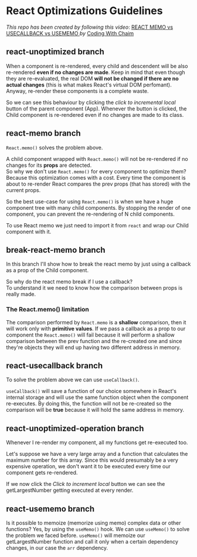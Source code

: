 # React Optimizations Guidelines

_This repo has been created by following this video_: [REACT MEMO vs USECALLBACK vs USEMEMO
](https://www.youtube.com/watch?v=uojLJFt9SzY) _by_ [Coding With Chaim](https://www.youtube.com/@CodingWithChaim)

## react-unoptimized branch

When a component is re-rendered, every child and descendent will be also re-rendered **even if no changes are made**. Keep in mind that even though they are re-evaluated, the real DOM **will not be changed if there are no actual changes** (this is what makes React's virtual DOM perfomant). Anyway, re-render these components is a complete waste. 

So we can see this behaviour by clicking the _click to incremental local_ button of the parent component (App). Whenever the button is clicked, the Child component is re-rendered even if no changes are made to its class.

## react-memo branch

`React.memo()` solves the problem above.

A child component wrapped with `React.memo()` will not be re-rendered if no changes for its **props** are detected.  
So why we don't use `React.memo()` for every component to optimize them?   
Because this optimization comes with a cost. Every time the component is about to re-render React compares the prev props (that has stored) with the current props.

So the best use-case for using `React.memo()` is when we have a huge component tree with many child components.
By stopping the render of one component, you can prevent the re-rendering of N child components.

To use React memo we just need to import it from `react` and wrap our Child component with it.


## break-react-memo branch

In this branch I'll show how to break the react memo by just using a callback as a prop of the Child component.

So why do the react memo break if I use a callback?  
To understand it we need to know how the comparison between props is really made.

### The React.memo() limitation

The comparison performed by `React.memo` is a **shallow** comparison, then it will work only with **primitive values**.
If we pass a callback as a prop to our component the `React.memo()` will fail because it will perform a shallow comparison between the prev function and the re-created one and since they're objects they will end up having two different address in memory.

## react-usecallback branch

To solve the problem above we can use `useCallback()`.

`useCallback()` will save a function of our choice somewhere in React's internal storage and will use the same function object when the component re-executes.
By doing this, the function will not be re-created so the comparison will be **true** because it will hold the same address in memory.

## react-unoptimized-operation branch

Whenever I re-render my component, all my functions get re-executed too.

Let's suppose we have a very large array and a function that calculates the maximum number for this array. Since this would presumably be a very expensive operation, we don't want it to be executed every time our component gets re-rendered.

If we now click the _Click to increment local_ button we can see the getLargestNumber getting executed at every render.

## react-usememo branch

Is it possible to memoize (memorize using memo) complex data or other functions?
Yes, by using the `useMemo()` hook.
We can use `useMemo()` to solve the problem we faced before. `useMemo()` will memoize our getLargestNumber function and call it only when a certain dependency changes, in our case the `arr` dependency.